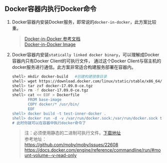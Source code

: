 ## Docker容器内执行Docker命令

1. Docker容器内安装Docker服务，即常说的`docker-in-docker`，此方案比较重。

    > [Docker-in-Docker 参考文档](https://blog.docker.com/2013/09/docker-can-now-run-within-docker/)  
      [Docker-in-Docker Image](https://docs.docker.com/samples/library/docker/)  

2. Docker容器内安装`statically linked docker binary`，可以理解成Docker容器内只有Docker Client的可执行文件，
通过这个Docker Client与宿主机的docker服务进行通信。此方案非常适合构建服务部署在容器内。

    ```bash
    shell> mkdir docker-build   #创建构建镜像目录
    shell> wget https://download.docker.com/linux/static/stable/x86_64/docker-17.09.0-ce.tgz    #下载`statically linked docker binary`
    shell> tar zxf docker-17.09.0-ce.tgz
    shell> rm -f docker-17.09.0-ce.tgz
    shell> cat << EOF > Dockerfile
           FROM base-image
           COPY docker/* /usr/bin/
           EOF
    shell> docker build -t test-inner-docker .
    shell> docker run -d -v /var/run/docker.sock:/var/run/docker.sock test-inner-docker
    # 此时你就可以在容器中执行docker命令了
    ```
    
    > 注：必须使用静态的二进制可执行文件。[下载地址](https://download.docker.com/linux/static/stable/x86_64/)  
    参考地址：  
    https://github.com/moby/moby/issues/22608  
    https://docs.docker.com/engine/reference/commandline/run/#mount-volume--v-read-only


